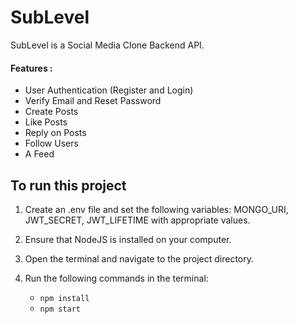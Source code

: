 # SubLevel

SubLevel is a Social Media Clone Backend API.

#### Features :

- User Authentication (Register and Login)
- Verify Email and Reset Password
- Create Posts
- Like Posts
- Reply on Posts
- Follow Users 
- A Feed

## To run this project

1. Create an .env file and set the following variables: MONGO_URI, JWT_SECRET, JWT_LIFETIME with appropriate values.

2. Ensure that NodeJS is installed on your computer. 

3. Open the terminal and navigate to the project directory. 

4. Run the following commands in the terminal: 
   - `npm install`
   - `npm start`
